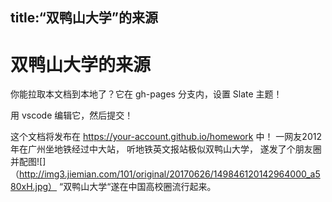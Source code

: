 
title:“双鸭山大学”的来源
---

# 双鸭山大学的来源


你能拉取本文档到本地了？它在 gh-pages 分支内，设置 Slate 主题！

用 vscode 编辑它，然后提交！

这个文档将发布在 https://your-account.github.io/homework 中！
一网友2012年在广州坐地铁经过中大站，
听地铁英文报站极似双鸭山大学，
遂发了个朋友圈并配图![]（http://img3.jiemian.com/101/original/20170626/149846120142964000_a580xH.jpg）
“双鸭山大学“遂在中国高校圈流行起来。
